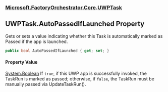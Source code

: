 ### [Microsoft.FactoryOrchestrator.Core](Microsoft_FactoryOrchestrator_Core.md 'Microsoft.FactoryOrchestrator.Core').[UWPTask](Microsoft_FactoryOrchestrator_Core_UWPTask.md 'Microsoft.FactoryOrchestrator.Core.UWPTask')
## UWPTask.AutoPassedIfLaunched Property
Gets or sets a value indicating whether this Task is automatically marked as Passed if the app is launched.  
```csharp
public bool AutoPassedIfLaunched { get; set; }
```
#### Property Value
[System.Boolean](https://docs.microsoft.com/en-us/dotnet/api/System.Boolean 'System.Boolean')
If `true`, if this UWP app is successfully invoked, the TaskRun is marked as passed; otherwise, if `false`, the TaskRun must be manually passed via UpdateTaskRun().  
